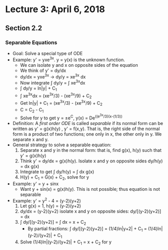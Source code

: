 # Lecture 3: April 6, 2018
## Section 2.2
### Separable Equations
* Goal: Solve a special type of ODE
* Example: y' = yxe<sup>3x</sup>. y = y(x) is the unknown function. 
  * We can isolate y and x on opposite sides of the equation
  * We think of y' = dy/dx
  * dy/dx = yxe<sup>3x</sup> → dy/y = xe<sup>3x</sup> dx
  * Now integrate ∫ dy/y = ∫ xe<sup>3x</sup>dx
  * ∫ dy/y = ln|y| + C<sub>1</sub>
  * ∫ xe<sup>3x</sup>dx = (xe<sup>3x</sup>/3) - (xe<sup>3x</sup>/9) + C<sub>2</sub>
  * Get ln|y| + C<sub>1</sub> = (xe<sup>3x</sup>/3) - (xe<sup>3x</sup>/9) + C<sub>2</sub>
  * C = C<sub>2</sub> - C<sub>1</sub>
  * Solve for y to get y = ±e<sup>C</sup>, y(x) = De<sup>((e<sup>3x</sup>/3)(x-(1/3))
* Definition: A *first order ODE* is called *separable* if its normal form can be written as y' = g(x)h(y) , y' = f(x,y). That is, the right side of the normal form is a product of two functions; one only in x, the other only in y. We separate x and y.
* General strategy to solve a separable equation: 
  1. Separate x and y in the normal form: that is, find g(x), h(y) such that y' = g(x)h(y)
  2. Think y' = dy/dx = g(x)h(y). Isolate x and y on opposite sides dy/h(y) = dx g(x)
  3. Integrate to get ∫ dy/h(y) = ∫ dx g(x)
  4. H(y) + C<sub>1</sub> = G(x) + C<sub>2</sub>, solve for y
* Example: y' = y + sinx
  * Want y + sin(x) = g(x)h(y). This is not possible; thus equation is not separable
 * Example: y' = y<sup>2</sup> - 4 = (y-2)(y+2)
   1. Let g(x) = 1, h(y) = (y-2)(y+2)
   2. dy/dx = (y-2)(y+2) isolate x and y on opposite sides: dy/[(y-2)(y+2)] = dx
   3. ∫ dy/[(y-2)(y+2)] = ∫ dx = x + C<sub>2</sub>
      * By partial fractions: ∫ dy/[(y-2)(y+2)] = (1/4)ln|y+2| + C<sub>1</sub> = (1/4)ln|(y-2)/(y+2)| + C<sub>1</sub>
   4. Solve (1/4)ln|(y-2)/(y+2)| + C<sub>1</sub> = x + C<sub>2</sub> for y
 
